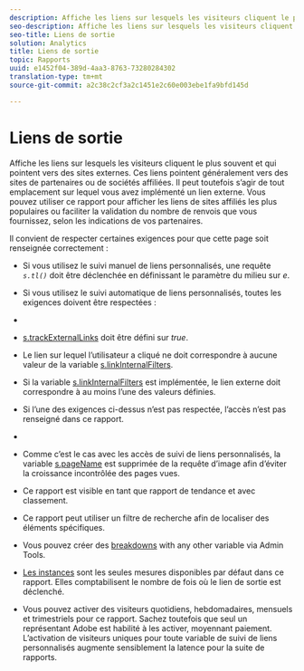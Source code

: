 ```yaml
---
description: Affiche les liens sur lesquels les visiteurs cliquent le plus souvent et qui pointent vers des sites externes. Ces liens pointent généralement vers des sites de partenaires ou de sociétés affiliées. Il peut toutefois s’agir de tout emplacement sur lequel vous avez implémenté un lien externe. Vous pouvez utiliser ce rapport pour afficher les liens de sites affiliés les plus populaires ou faciliter la validation du nombre de renvois que vous fournissez, selon les indications de vos partenaires.
seo-description: Affiche les liens sur lesquels les visiteurs cliquent le plus souvent et qui pointent vers des sites externes. Ces liens pointent généralement vers des sites de partenaires ou de sociétés affiliées. Il peut toutefois s’agir de tout emplacement sur lequel vous avez implémenté un lien externe. Vous pouvez utiliser ce rapport pour afficher les liens de sites affiliés les plus populaires ou faciliter la validation du nombre de renvois que vous fournissez, selon les indications de vos partenaires.
seo-title: Liens de sortie
solution: Analytics
title: Liens de sortie
topic: Rapports
uuid: e1452f04-389d-4aa3-8763-73280284302
translation-type: tm+mt
source-git-commit: a2c38c2cf3a2c1451e2c60e003ebe1fa9bfd145d

---
```



# Liens de sortie

Affiche les liens sur lesquels les visiteurs cliquent le plus souvent et qui pointent vers des sites externes. Ces liens pointent généralement vers des sites de partenaires ou de sociétés affiliées. Il peut toutefois s’agir de tout emplacement sur lequel vous avez implémenté un lien externe. Vous pouvez utiliser ce rapport pour afficher les liens de sites affiliés les plus populaires ou faciliter la validation du nombre de renvois que vous fournissez, selon les indications de vos partenaires.

Il convient de respecter certaines exigences pour que cette page soit renseignée correctement :

* Si vous utilisez le suivi manuel de liens personnalisés, une requête *`s.tl()`* doit être déclenchée en définissant le paramètre du milieu sur *e*.

* Si vous utilisez le suivi automatique de liens personnalisés, toutes les exigences doivent être respectées :
* 

   * [s.trackExternalLinks](https://marketing.adobe.com/resources/help/en_US/sc/implement/c_trackexlinks.html) doit être défini sur *true*.

   * Le lien sur lequel l’utilisateur a cliqué ne doit correspondre à aucune valeur de la variable [s.linkInternalFilters](https://marketing.adobe.com/resources/help/en_US/sc/implement/c_linkinfilters.html).
   * Si la variable [s.linkInternalFilters](https://marketing.adobe.com/resources/help/en_US/sc/implement/c_linkinfilters.html) est implémentée, le lien externe doit correspondre à au moins l’une des valeurs définies.

* Si l’une des exigences ci-dessus n’est pas respectée, l’accès n’est pas renseigné dans ce rapport.

* 
* Comme c’est le cas avec les accès de suivi de liens personnalisés, la variable [s.pageName](https://marketing.adobe.com/resources/help/en_US/sc/implement/c_pagename.html) est supprimée de la requête d’image afin d’éviter la croissance incontrôlée des pages vues.
* Ce rapport est visible en tant que rapport de tendance et avec classement.
* Ce rapport peut utiliser un filtre de recherche afin de localiser des éléments spécifiques.
* Vous pouvez créer des [breakdowns](/help/analyze/reports-analytics/reports-customize/breakdowns.md) with any other variable via Admin Tools.
* [Les instances](../../../components/c-variables/c-metrics/metrics-instance.md#concept_E3D0FEC81E1F4987B39CC467F19FFCFF) sont les seules mesures disponibles par défaut dans ce rapport. Elles comptabilisent le nombre de fois où le lien de sortie est déclenché.
* Vous pouvez activer des visiteurs quotidiens, hebdomadaires, mensuels et trimestriels pour ce rapport. Sachez toutefois que seul un représentant Adobe est habilité à les activer, moyennant paiement. L’activation de visiteurs uniques pour toute variable de suivi de liens personnalisés augmente sensiblement la latence pour la suite de rapports.

